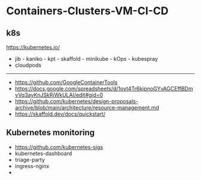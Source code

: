 # Containers-Clusters-VM-CI-CD


## k8s 
https://kubernetes.io/
- jib - kaniko - kpt - skaffold - minikube - kOps - kubespray
- cloudpods


----------

- https://github.com/GoogleContainerTools
- https://docs.google.com/spreadsheets/d/1ovt4Tr6kjpnoGYvAGCEffBDmvVq3ayKnJSkRjWkULAI/edit#gid=0
- https://github.com/kubernetes/design-proposals-archive/blob/main/architecture/resource-management.md
- https://skaffold.dev/docs/quickstart/


## Kubernetes monitoring

- https://github.com/kubernetes-sigs
- kubernetes-dashboard
- triage-party
- ingress-nginx
- 







